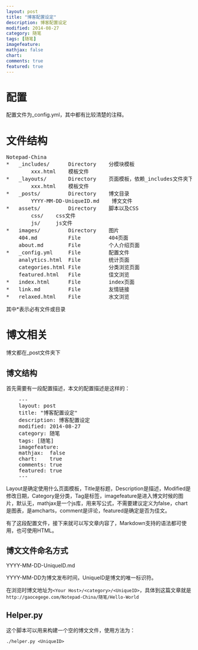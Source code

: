 ```yaml
---
layout: post
title: "博客配置设定"
description: 博客配置设定
modified: 2014-08-27
category: 随笔
tags: [随笔]
imagefeature:
mathjax: false
chart:
comments: true
featured: true
---
```


# 配置

配置文件为_config.yml，其中都有比较清楚的注释。

# 文件结构

<pre>
Notepad-China
*	_includes/      Directory    分模块模板
		xxx.html    模板文件
*	_layouts/       Directory    页面模板，依赖_includes文件夹下的内容
		xxx.html    模板文件
*	_posts/         Directory    博文目录
		YYYY-MM-DD-UniqueID.md    博文文件
*	assets/         Directory    脚本以及CSS
		css/    css文件
		js/     js文件
*	images/         Directory    图片
	404.md          File         404页面
	about.md        File         个人介绍页面
*	_config.yml     File         配置文件
	analytics.html  File         统计页面
	categories.html File         分类浏览页面
	featured.html   File         佳文浏览
*	index.html      File         index页面
*   link.md         File         友情链接
*   relaxed.html    File         水文浏览
</pre>

其中\*表示必有文件或目录

# 博文相关

博文都在_post文件夹下

## 博文结构

首先需要有一段配置描述，本文的配置描述是这样的：

<pre>
	---
	layout: post
	title: "博客配置设定"
	description: 博客配置设定
	modified: 2014-08-27
	category: 随笔
	tags: [随笔]
	imagefeature:
	mathjax:  false
	chart:    true
	comments: true
	featured: true
	---
</pre>

Layout是确定使用什么页面模板，Title是标题，Description是描述，Modified是修改日期，Category是分类，Tag是标签，imagefeature是进入博文时候的图片，默认无，mathjax是一个js库，用来写公式，不需要建议定义为false，chart是图表，是amcharts，comment是评论，featured是确定是否为佳文。

有了这段配置文件，接下来就可以写文章内容了，Markdown支持的语法都可使用，也可使用HTML。

## 博文文件命名方式

YYYY-MM-DD-UniqueID.md

YYYY-MM-DD为博文发布时间，UniqueID是博文的唯一标识符。

在浏览时博文地址为`<Your Host>/<category>/<UniqueID>`，具体到这篇文章就是`http://gaocegege.com/Notepad-China/随笔/Hello-World`

## Helper.py

这个脚本可以用来构建一个空的博文文件，使用方法为：

	./helper.py <UniqueID>